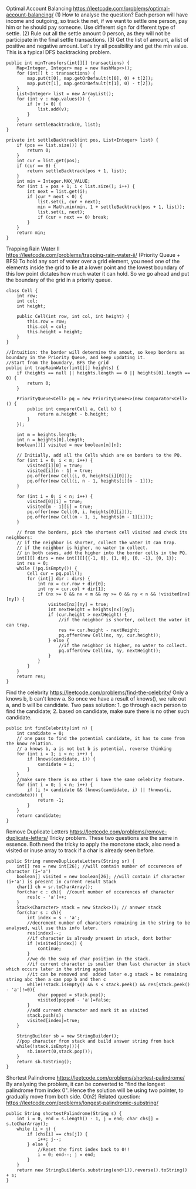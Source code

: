 
Optimal Account Balancing
https://leetcode.com/problems/optimal-account-balancing/
(1) How to analyse the question?
Each person will have income and outgoing, so track the net, if we want to settle one person, pay him or he should pay someone.
Use different sign for different type of settle.
(2) Rule out all the settle amount 0 person, as they will not be participate in the final settle transactions.
(3) Get the list of amount, a list of positive and negative amount. Let's try all possibility and get the min value.
This is a typical DFS backtracking problem.

    public int minTransfers(int[][] transactions) {
        Map<Integer, Integer> map = new HashMap<>();
        for (int[] t : transactions) {
            map.put(t[0], map.getOrDefault(t[0], 0) + t[2]);
            map.put(t[1], map.getOrDefault(t[1], 0) - t[2]);
        }
        List<Integer> list = new ArrayList();
        for (int v : map.values()) {
            if (v != 0) {
                list.add(v);
            }
        }
        return settleBacktrack(0, list);
    }

    private int settleBacktrack(int pos, List<Integer> list) {
        if (pos == list.size()) {
            return 0;
        }
        int cur = list.get(pos);
        if (cur == 0) {
            return settleBacktrack(pos + 1, list);
        }
        int min = Integer.MAX_VALUE;
        for (int i = pos + 1; i < list.size(); i++) {
            int next = list.get(i);
            if (cur * next < 0) {
                list.set(i, cur + next);
                min = Math.min(min, 1 + settleBacktrack(pos + 1, list));
                list.set(i, next);
                if (cur + next == 0) break;
            }
        }
        return min;
    }

Trapping Rain Water II    
https://leetcode.com/problems/trapping-rain-water-ii/
(Priority Queue + BFS)
To hold any sort of water over a grid element, you need one of the elements inside the grid to lie at a lower point and the lowest boundary of 
this low point dictates how much water it can hold. So we go ahead and put the boundary of the grid in a priority queue.
    
    class Cell {
        int row;
        int col;
        int height;

        public Cell(int row, int col, int height) {
            this.row = row;
            this.col = col;
            this.height = height;
        }
    }

    //Intuition: the border will determine the amout, so keep borders as boundary in the Priority Queue, and keep updating it.
    //Start from the boundary, BFS the grid
    public int trapRainWater(int[][] heights) {
        if (heights == null || heights.length == 0 || heights[0].length == 0) {
            return 0;
        }
        
        PriorityQueue<Cell> pq = new PriorityQueue<>(new Comparator<Cell>() {
            public int compare(Cell a, Cell b) {
                return a.height - b.height;
            }
        });

        int m = heights.length;
        int n = heights[0].length;
        boolean[][] visited = new boolean[m][n];

        // Initially, add all the Cells which are on borders to the PQ.
        for (int i = 0; i < m; i++) {
            visited[i][0] = true;
            visited[i][n - 1] = true;
            pq.offer(new Cell(i, 0, heights[i][0]));
            pq.offer(new Cell(i, n - 1, heights[i][n - 1]));
        }

        for (int i = 0; i < n; i++) {
            visited[0][i] = true;
            visited[m - 1][i] = true;
            pq.offer(new Cell(0, i, heights[0][i]));
            pq.offer(new Cell(m - 1, i, heights[m - 1][i]));
        }

        // from the borders, pick the shortest cell visited and check its neighbors:
        // if the neighbor is shorter, collect the water it can trap.
        // if the neighbor is higher, no water to collect.
        // in both cases, add the higher into the border cells in the PQ.
        int[][] dirs = new int[][]{{-1, 0}, {1, 0}, {0, -1}, {0, 1}};
        int res = 0;
        while (!pq.isEmpty()) {
            Cell cur = pq.poll();
            for (int[] dir : dirs) {
                int nx = cur.row + dir[0];
                int ny = cur.col + dir[1];
                if (nx >= 0 && nx < m && ny >= 0 && ny < n && !visited[nx][ny]) {
                    visited[nx][ny] = true;
                    int nextHeight = heights[nx][ny];
                    if (cur.height > nextHeight) {
                        //if the neighbor is shorter, collect the water it can trap.
                        res += cur.height - nextHeight;
                        pq.offer(new Cell(nx, ny, cur.height));
                    } else {
                        //if the neighbor is higher, no water to collect.
                        pq.offer(new Cell(nx, ny, nextHeight));
                    }
                }
            }
        }
        return res;
    }
    
Find the celebrity
https://leetcode.com/problems/find-the-celebrity/
Only a knows b, b can't know a. So once we have a result of knows(), we rule out a, and b will be candidate.
Two pass solution: 1. go through each person to find the candidate; 2. based on candidate, make sure there is no other such candidate.

    public int findCelebrity(int n) {
        int candidate = 0;
        // one pass to find the potential candidate, it has to come from the know relation.
        // a knows b, a is not but b is potential, reverse thinking
        for (int i = 1; i < n; i++) {
            if (knows(candidate, i)) {
                candidate = i;
            }
        }
        //make sure there is no other i have the same celebrity feature.
        for (int i = 0; i < n; i++) {
            if (i != candidate && (knows(candidate, i) || !knows(i, candidate))) {
                return -1;
            }
        }
        return candidate;
    }
    
Remove Duplicate Letters
https://leetcode.com/problems/remove-duplicate-letters/
Tricky problem. These two questions are the same in essence. Both need the tricky to apply the monotone stack, also need a visited or inuse array
to track if a char is already seen before.

    public String removeDuplicateLetters(String sr) {
        int[] res = new int[26]; //will contain number of occurences of character (i+'a')
        boolean[] visited = new boolean[26]; //will contain if character (i+'a') is present in current result Stack
        char[] ch = sr.toCharArray();
        for(char c : ch){  //count number of occurences of character
            res[c - 'a']++;
        }
        Stack<Character> stack = new Stack<>(); // answer stack
        for(char s : ch){
            int index = s - 'a';
            //decrement number of characters remaining in the string to be analysed, will use this info later.
            res[index]--;
            //if character is already present in stack, dont bother
            if (visited[index]) {
                continue;
            }
            //we do the swap of char position in the stack.
            //if current character is smaller than last character in stack which occurs later in the string again
            //it can be removed and  added later e.g stack = bc remaining string abc then a can pop b and then c
            while(!stack.isEmpty() && s < stack.peek() && res[stack.peek() - 'a']!=0){
                char popped = stack.pop();
                visited[popped - 'a']=false;
            }
            //add current character and mark it as visited
            stack.push(s);
            visited[index]=true;
        }

        StringBuilder sb = new StringBuilder();
        //pop character from stack and build answer string from back
        while(!stack.isEmpty()){
            sb.insert(0,stack.pop());
        }
        return sb.toString();
    }

Shortest Palindrome
https://leetcode.com/problems/shortest-palindrome/
By analysing the problem, it can be converted to "find the longest palindrome from index 0".
Hence the solution will be using two pointer, to gradually move from both side. O(n2)
Related question: https://leetcode.com/problems/longest-palindromic-substring/

    public String shortestPalindrome(String s) {
        int i = 0, end = s.length() - 1, j = end; char chs[] = s.toCharArray();
        while (i < j) {
            if (chs[i] == chs[j]) {
                i++; j--;
            } else {
                //Reset the first index back to 0!!
                i = 0; end--; j = end;
            }
        }
        return new StringBuilder(s.substring(end+1)).reverse().toString() + s;
    }
    
